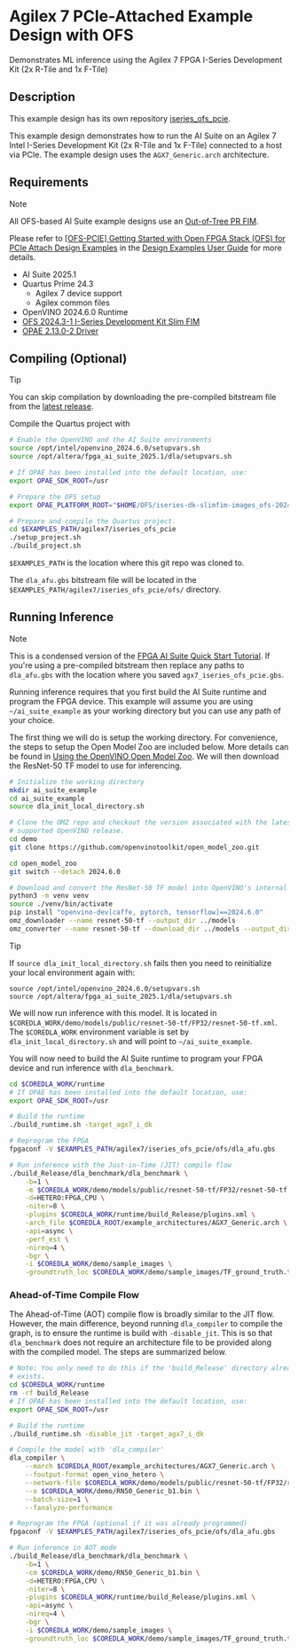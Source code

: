 



# Agilex 7 PCIe-Attached Example Design with OFS

Demonstrates ML inference using the Agilex 7 FPGA I-Series Development Kit (2x R-Tile and 1x F-Tile)

## Description

This example design has its own repository [iseries_ofs_pcie](https://github.com/altera-fpga/agilex-ed-ai-suite/tree/main/agilex7/iseries_ofs_pcie).

This example design demonstrates how to run the AI Suite on an Agilex 7 Intel
I-Series Development Kit (2x R-Tile and 1x F-Tile) connected to a host via PCIe.
The example design uses the `AGX7_Generic.arch` architecture.


## Requirements

> [!NOTE]
> All OFS-based AI Suite example designs use an
> [Out-of-Tree PR FIM](https://ofs.github.io/ofs-2024.3-1/hw/iseries_devkit/dev_guides/fim_dev/ug_ofs_iseries_dk_fim_dev/#223-out-of-tree-pr-fim).
>
> Please refer to
> [[OFS-PCIE] Getting Started with Open FPGA Stack (OFS) for PCIe Attach Design Examples](https://www.intel.com/content/www/us/en/docs/programmable/848957/2025-1/getting-started-with-for-attach-design.html)
> in the [Design Examples User Guide](https://www.intel.com/content/www/us/en/docs/programmable/848957/2025-1/design-examples-user-guide.html)
> for more details.

* AI Suite 2025.1
* Quartus Prime 24.3
    * Agilex 7 device support
    * Agilex common files
* OpenVINO 2024.6.0 Runtime
* [OFS 2024.3-1 I-Series Development Kit Slim FIM](https://github.com/OFS/ofs-agx7-pcie-attach/releases/download/ofs-2024.3-1/iseries-dk-slimfim-images_ofs-2024-3-1.tar.gz)
* [OPAE 2.13.0-2 Driver](https://github.com/OFS/opae-sdk/releases/tag/2.13.0-2)

## Compiling (Optional)

> [!TIP]
> You can skip compilation by downloading the pre-compiled bitstream file from
> the [latest release](https://github.com/altera-fpga/agilex-ed-ai-suite/releases).

Compile the Quartus project with

```bash
# Enable the OpenVINO and the AI Suite environments
source /opt/intel/openvino_2024.6.0/setupvars.sh
source /opt/altera/fpga_ai_suite_2025.1/dla/setupvars.sh

# If OPAE has been installed into the default location, use:
export OPAE_SDK_ROOT=/usr

# Prepare the OFS setup
export OPAE_PLATFORM_ROOT="$HOME/OFS/iseries-dk-slimfim-images_ofs-2024-3-1/pr_build_template"

# Prepare and compile the Quartus project.
cd $EXAMPLES_PATH/agilex7/iseries_ofs_pcie
./setup_project.sh
./build_project.sh
```

`$EXAMPLES_PATH` is the location where this git repo was cloned to.

The `dla_afu.gbs` bitstream file will be located in the
`$EXAMPLES_PATH/agilex7/iseries_ofs_pcie/ofs/` directory.

## Running Inference

> [!NOTE]
> This is a condensed version of the
> [FPGA AI Suite Quick Start Tutorial](https://www.intel.com/content/www/us/en/docs/programmable/768970/2025-1/quick-start-tutorial.html).
> If you're using a pre-compiled bitstream then replace any paths to
> `dla_afu.gbs` with the location where you saved
> `agx7_iseries_ofs_pcie.gbs`.

Running inference requires that you first build the AI Suite runtime and program
the FPGA device.  This example will assume you are using `~/ai_suite_example` as
your working directory but you can use any path of your choice.

The first thing we will do is setup the working directory.  For convenience, the
steps to setup the Open Model Zoo are included below.  More details can be found
in [Using the OpenVINO Open Model Zoo](../../common/using-model-zoo.md).  We will
then download the ResNet-50 TF model to use for inferencing.

```bash
# Initialize the working directory
mkdir ai_suite_example
cd ai_suite_example
source dla_init_local_directory.sh

# Clone the OMZ repo and checkout the version associated with the latest
# supported OpenVINO release.
cd demo
git clone https://github.com/openvinotoolkit/open_model_zoo.git

cd open_model_zoo
git switch --detach 2024.6.0

# Download and convert the ResNet-50 TF model into OpenVINO's internal format
python3 -m venv venv
source ./venv/bin/activate
pip install "openvino-dev[caffe, pytorch, tensorflow]==2024.6.0"
omz_downloader --name resnet-50-tf --output_dir ../models
omz_converter --name resnet-50-tf --download_dir ../models --output_dir ../models
```

> [!TIP]
> If `source dla_init_local_directory.sh` fails then you need to reinitialize
> your local environment again with:
>
> ```shell
> source /opt/intel/openvino_2024.6.0/setupvars.sh
> source /opt/altera/fpga_ai_suite_2025.1/dla/setupvars.sh
> ```

We will now run inference with this model.  It is located in
`$COREDLA_WORK/demo/models/public/resnet-50-tf/FP32/resnet-50-tf.xml`.  The
`$COREDLA_WORK` environment variable is set by `dla_init_local_directory.sh` and
will point to `~/ai_suite_example`.

You will now need to build the AI Suite runtime to program your FPGA device and
run inference with `dla_benchmark`.

```bash
cd $COREDLA_WORK/runtime
# If OPAE has been installed into the default location, use:
export OPAE_SDK_ROOT=/usr

# Build the runtime
./build_runtime.sh -target_agx7_i_dk

# Reprogram the FPGA
fpgaconf -V $EXAMPLES_PATH/agilex7/iseries_ofs_pcie/ofs/dla_afu.gbs

# Run inference with the Just-in-Time (JIT) compile flow
./build_Release/dla_benchmark/dla_benchmark \
    -b=1 \
    -m $COREDLA_WORK/demo/models/public/resnet-50-tf/FP32/resnet-50-tf.xml \
    -d=HETERO:FPGA,CPU \
    -niter=8 \
    -plugins $COREDLA_WORK/runtime/build_Release/plugins.xml \
    -arch_file $COREDLA_ROOT/example_architectures/AGX7_Generic.arch \
    -api=async \
    -perf_est \
    -nireq=4 \
    -bgr \
    -i $COREDLA_WORK/demo/sample_images \
    -groundtruth_loc $COREDLA_WORK/demo/sample_images/TF_ground_truth.txt
```

### Ahead-of-Time Compile Flow

The Ahead-of-Time (AOT) compile flow is broadly similar to the JIT flow.
However, the main difference, beyond running `dla_compiler` to compile the
graph, is to ensure the runtime is build with `-disable_jit`.  This is so that
`dla_benchmark` does not require an architecture file to be provided along with
the compiled model.  The steps are summarized below.

```bash
# Note: You only need to do this if the 'build_Release' directory already
# exists.
cd $COREDLA_WORK/runtime
rm -rf build_Release
# If OPAE has been installed into the default location, use:
export OPAE_SDK_ROOT=/usr

# Build the runtime
./build_runtime.sh -disable_jit -target_agx7_i_dk

# Compile the model with 'dla_compiler'
dla_compiler \
    --march $COREDLA_ROOT/example_architectures/AGX7_Generic.arch \
    --foutput-format open_vino_hetero \
    --network-file $COREDLA_WORK/demo/models/public/resnet-50-tf/FP32/resnet-50-tf.xml \
    --o $COREDLA_WORK/demo/RN50_Generic_b1.bin \
    --batch-size=1 \
    --fanalyze-performance

# Reprogram the FPGA (optional if it was already programmed)
fpgaconf -V $EXAMPLES_PATH/agilex7/iseries_ofs_pcie/ofs/dla_afu.gbs

# Run inference in AOT mode
./build_Release/dla_benchmark/dla_benchmark \
    -b=1 \
    -cm $COREDLA_WORK/demo/RN50_Generic_b1.bin \
    -d=HETERO:FPGA,CPU \
    -niter=8 \
    -plugins $COREDLA_WORK/runtime/build_Release/plugins.xml \
    -api=async \
    -nireq=4 \
    -bgr \
    -i $COREDLA_WORK/demo/sample_images \
    -groundtruth_loc $COREDLA_WORK/demo/sample_images/TF_ground_truth.txt
```
